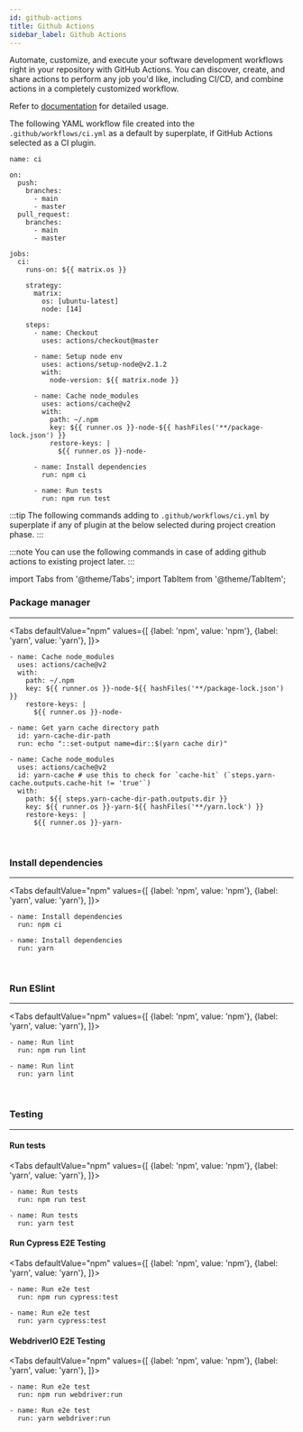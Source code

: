 ```yaml
---
id: github-actions
title: Github Actions
sidebar_label: Github Actions
---
```





Automate, customize, and execute your software development workflows right in your repository with GitHub Actions. You can discover, create, and share actions to perform any job you'd like, including CI/CD, and combine actions in a completely customized workflow.

Refer to [documentation](https://docs.github.com/en/actions) for detailed usage.

The following YAML workflow file created into the `.github/workflows/ci.yml` as a default by superplate, if GitHub Actions selected as a CI plugin.

``` title=".github/workflows/ci.yml"
name: ci

on:
  push:
    branches:
      - main
      - master
  pull_request:
    branches:
      - main
      - master

jobs:
  ci:
    runs-on: ${{ matrix.os }}

    strategy:
      matrix:
        os: [ubuntu-latest]
        node: [14]

    steps:
      - name: Checkout
        uses: actions/checkout@master

      - name: Setup node env
        uses: actions/setup-node@v2.1.2
        with:
          node-version: ${{ matrix.node }}

      - name: Cache node_modules
        uses: actions/cache@v2
        with:
          path: ~/.npm
          key: ${{ runner.os }}-node-${{ hashFiles('**/package-lock.json') }}
          restore-keys: |
            ${{ runner.os }}-node-

      - name: Install dependencies
        run: npm ci

      - name: Run tests
        run: npm run test

```
:::tip
The following commands adding to `.github/workflows/ci.yml` by superplate if any of plugin at the below selected during project creation phase.
:::

:::note
You can use the following commands in case of adding github actions to existing project later.
:::


import Tabs from '@theme/Tabs';
import TabItem from '@theme/TabItem';


### Package manager  
---

<Tabs
  defaultValue="npm"
  values={[
    {label: 'npm', value: 'npm'},
    {label: 'yarn', value: 'yarn'},
  ]}>
  <TabItem value="npm">

``` 
- name: Cache node_modules
  uses: actions/cache@v2
  with:
    path: ~/.npm
    key: ${{ runner.os }}-node-${{ hashFiles('**/package-lock.json') }}
    restore-keys: |
      ${{ runner.os }}-node-
```
  </TabItem>
  <TabItem value="yarn">

```
- name: Get yarn cache directory path 
  id: yarn-cache-dir-path
  run: echo "::set-output name=dir::$(yarn cache dir)"

- name: Cache node_modules
  uses: actions/cache@v2
  id: yarn-cache # use this to check for `cache-hit` (`steps.yarn-cache.outputs.cache-hit != 'true'`)
  with:
    path: ${{ steps.yarn-cache-dir-path.outputs.dir }}
    key: ${{ runner.os }}-yarn-${{ hashFiles('**/yarn.lock') }}
    restore-keys: |
      ${{ runner.os }}-yarn-
```            
  </TabItem>
</Tabs>

<br/>


### Install dependencies  
---

<Tabs
  defaultValue="npm"
  values={[
    {label: 'npm', value: 'npm'},
    {label: 'yarn', value: 'yarn'},
  ]}>
  <TabItem value="npm">

```
- name: Install dependencies 
  run: npm ci
```
  </TabItem>
  <TabItem value="yarn">

```
- name: Install dependencies 
  run: yarn
```            
  </TabItem>
</Tabs>

<br/>

### Run ESlint
---

<Tabs
  defaultValue="npm"
  values={[
    {label: 'npm', value: 'npm'},
    {label: 'yarn', value: 'yarn'},
  ]}>
  <TabItem value="npm">

```
- name: Run lint
  run: npm run lint
```
  </TabItem>
  <TabItem value="yarn">

```
- name: Run lint
  run: yarn lint
```            
  </TabItem>
</Tabs>

<br/>

### Testing
---


#### Run tests
<Tabs
  defaultValue="npm"
  values={[
    {label: 'npm', value: 'npm'},
    {label: 'yarn', value: 'yarn'},
  ]}>
  <TabItem value="npm">

```
- name: Run tests
  run: npm run test
```
  </TabItem>
  <TabItem value="yarn">

```
- name: Run tests
  run: yarn test
```            
  </TabItem>
</Tabs>

#### Run Cypress E2E Testing
<Tabs
  defaultValue="npm"
  values={[
    {label: 'npm', value: 'npm'},
    {label: 'yarn', value: 'yarn'},
  ]}>
  <TabItem value="npm">

```
- name: Run e2e test
  run: npm run cypress:test
```
  </TabItem>
  <TabItem value="yarn">

```
- name: Run e2e test
  run: yarn cypress:test
```            
  </TabItem>
</Tabs>


#### WebdriverIO E2E Testing
<Tabs
  defaultValue="npm"
  values={[
    {label: 'npm', value: 'npm'},
    {label: 'yarn', value: 'yarn'},
  ]}>
  <TabItem value="npm">

```
- name: Run e2e test
  run: npm run webdriver:run
```
  </TabItem>
  <TabItem value="yarn">

```
- name: Run e2e test
  run: yarn webdriver:run
```            
  </TabItem>
</Tabs>



